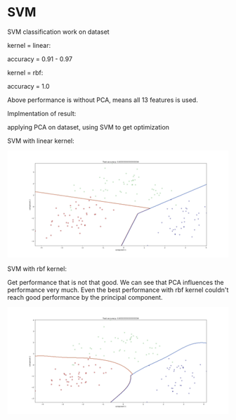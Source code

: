 # SVM
SVM classification work on dataset

kernel = linear:

accuracy = 0.91 - 0.97

kernel = rbf:

accuracy = 1.0

Above performance is without PCA, means all 13 features is used. 


Implmentation of result:

applying PCA on dataset, using SVM to get optimization

SVM with linear kernel:

![img](https://github.com/laurence-lin/SVM/blob/master/svm_result.png)

SVM with rbf kernel:

Get performance that is not that good. We can see that PCA influences the performance very much. Even the best performance with rbf kernel couldn't reach good performance by the principal component.

![img](https://github.com/laurence-lin/SVM/blob/master/svm_result2.png)



